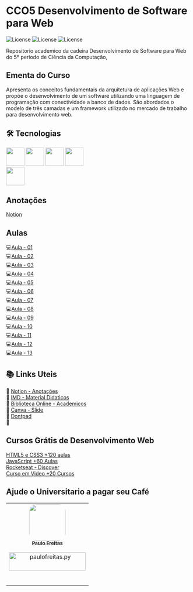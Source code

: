 # CCO5  Desenvolvimento de Software para Web
![License](https://img.shields.io/badge/Code%20License-MIT-green.svg)
![License](https://img.shields.io/badge/-learning-red.svg)
![License](https://img.shields.io/badge/UNIFG-blue.svg)

Repositorio academico da cadeira Desenvolvimento de Software para Web do 5º periodo de Ciência da Computação,
## Ementa do Curso
 Apresenta os conceitos fundamentais da arquitetura de aplicações Web e propõe o
desenvolvimento de um software utilizando uma linguagem de programação com conectividade
a banco de dados. São abordados o modelo de três camadas e um framework utilizado no mercado
de trabalho para desenvolvimento web.

## 🛠 Tecnologias
<p align="cenhttp://dontpad.com/ter">
<img src="https://cdn.jsdelivr.net/gh/devicons/devicon/icons/html5/html5-original.svg" width="50"/>
<img src="https://cdn.jsdelivr.net/gh/devicons/devicon/icons/css3/css3-original.svg" width="50" />
<img src="https://cdn.jsdelivr.net/gh/devicons/devicon/icons/javascript/javascript-original.svg" width="50" />
<img src="https://cdn.jsdelivr.net/gh/devicons/devicon/icons/jquery/jquery-original-wordmark.svg" width="50" /></br>
<img src="https://cdn.jsdelivr.net/gh/devicons/devicon/icons/php/php-original.svg" width="50" /></br></p>
 
  ## Anotações
  [Notion]()
## Aulas
💻[Aula - 01]()</br>
💻[Aula - 02](https://github.com/paulofreitas-py/BS-Ciencia-da-Computacao-UNIFG/tree/main/cco5-Desenvolvimento-de-Software-para-Web/Aula02)</br>
💻[Aula - 03](https://github.com/paulofreitas-py/BS-Ciencia-da-Computacao-UNIFG/tree/main/cco5-Desenvolvimento-de-Software-para-Web/Aula03)</br>
💻[Aula - 04](https://github.com/paulofreitas-py/BS-Ciencia-da-Computacao-UNIFG/tree/main/cco5-Desenvolvimento-de-Software-para-Web/Aula04)</br>
💻[Aula - 05](https://github.com/paulofreitas-py/BS-Ciencia-da-Computacao-UNIFG/tree/main/cco5-Desenvolvimento-de-Software-para-Web/Aula05)</br>
💻[Aula - 06](https://github.com/paulofreitas-py/BS-Ciencia-da-Computacao-UNIFG/tree/main/cco5-Desenvolvimento-de-Software-para-Web/Aula06-CSS)</br>
💻[Aula - 07](https://github.com/paulofreitas-py/BS-Ciencia-da-Computacao-UNIFG/tree/main/cco5-Desenvolvimento-de-Software-para-Web/Aula07)</br>
💻[Aula - 08](https://github.com/paulofreitas-py/BS-Ciencia-da-Computacao-UNIFG/tree/main/cco5-Desenvolvimento-de-Software-para-Web/Aula08/teste01)</br>
💻[Aula - 09](https://github.com/paulofreitas-py/BS-Ciencia-da-Computacao-UNIFG/tree/main/cco5-Desenvolvimento-de-Software-para-Web/Aula09)</br>
💻[Aula - 10](https://github.com/paulofreitas-py/BS-Ciencia-da-Computacao-UNIFG/tree/main/cco5-Desenvolvimento-de-Software-para-Web/Aula10)</br>
💻[Aula - 11](https://github.com/paulofreitas-py/BS-Ciencia-da-Computacao-UNIFG/tree/main/cco5-Desenvolvimento-de-Software-para-Web/Aula11)</br>
💻[Aula - 12](https://github.com/paulofreitas-py/BS-Ciencia-da-Computacao-UNIFG/tree/main/cco5-Desenvolvimento-de-Software-para-Web/Aula12-Jquery)</br>
💻[Aula - 13](https://github.com/paulofreitas-py/BS-Ciencia-da-Computacao-UNIFG/tree/main/cco5-Desenvolvimento-de-Software-para-Web/Aula13-PHP)</br>

## 📚 Links Uteis

🔖 [Notion - Anotações](https://www.notion.so)</br>
🔖 [IMD - Material Didaticos](https://materialpublic.imd.ufrn.br/)</br>
🔖 [Biblioteca Online - Academicos](https://plataforma.bvirtual.com.br/)</br>
🔖 [Canva - Slide](https://www.canva.com/)</br>
🔖 [Dontpad](http://dontpad.com/)</br>
🔖 []()</br>

## Cursos Grátis de Desenvolvimento Web
[HTML5 e CSS3 +120 aulas](https://alunos.b7web.com.br/curso/html5-e-css3/o-que-e-html-e-pra-que-serve)</br>
[JavaScript +60 Aulas](https://alunos.b7web.com.br/curso/javascript/introducao)</br>
[Rocketseat - Discover](https://www.rocketseat.com.br/discover)</br>
[Curso em Video +20 Cursos](https://www.cursoemvideo.com)</br>
 ## Ajude o Universitario a pagar seu Café

<table>
    <td align="center"><a href="https://github.com/paulofreitas-py"><img style="border-radius: 20%;" src="https://avatars.githubusercontent.com/u/42820569?s=400&u=756d1c6a756b352a1095e7cb9289d3170f909765&v=4" width="100px;" alt=""/><br /><sub><b>Paulo Freitas</b></sub></a></br>

<p align="center"><a href="https://www.buymeacoffee.com/paulofreitas.py"> 
<img align="center" src="https://cdn.buymeacoffee.com/buttons/v2/default-yellow.png" height="50" width="210" alt="paulofreitas.py" /></a></p><br>
